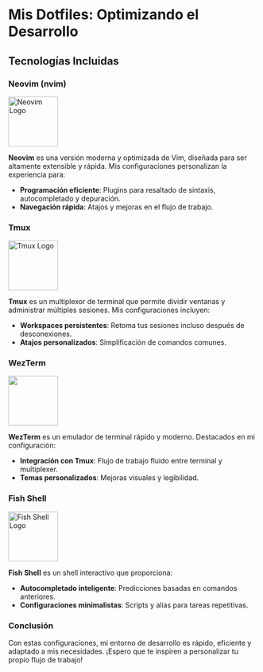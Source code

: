 # Mis Dotfiles: Optimizando el Desarrollo

## Tecnologías Incluidas

### Neovim (nvim)
<img src="https://upload.wikimedia.org/wikipedia/commons/3/3a/Neovim-mark.svg" alt="Neovim Logo" width="100" />

**Neovim** es una versión moderna y optimizada de Vim, diseñada para ser altamente extensible y rápida. Mis configuraciones personalizan la experiencia para:

- **Programación eficiente**: Plugins para resaltado de sintaxis, autocompletado y depuración.
- **Navegación rápida**: Atajos y mejoras en el flujo de trabajo.

### Tmux
<img src="https://raw.githubusercontent.com/tmux/tmux/master/logo/tmux-logo-medium.png" alt="Tmux Logo" width="100" />

**Tmux** es un multiplexor de terminal que permite dividir ventanas y administrar múltiples sesiones. Mis configuraciones incluyen:

- **Workspaces persistentes**: Retoma tus sesiones incluso después de desconexiones.
- **Atajos personalizados**: Simplificación de comandos comunes.

### WezTerm
<img src="https://raw.githubusercontent.com/wezterm/wezterm/main/assets/icon/wezterm-icon.svg" width="100" />

**WezTerm** es un emulador de terminal rápido y moderno. Destacados en mi configuración:

- **Integración con Tmux**: Flujo de trabajo fluido entre terminal y multiplexer.
- **Temas personalizados**: Mejoras visuales y legibilidad.

### Fish Shell
<img src="https://fishshell.com/assets/img/logo.svg" alt="Fish Shell Logo" width="100" />

**Fish Shell** es un shell interactivo que proporciona:

- **Autocompletado inteligente**: Predicciones basadas en comandos anteriores.
- **Configuraciones minimalistas**: Scripts y alias para tareas repetitivas.

### Conclusión

Con estas configuraciones, mi entorno de desarrollo es rápido, eficiente y adaptado a mis necesidades. ¡Espero que te inspiren a personalizar tu propio flujo de trabajo!


